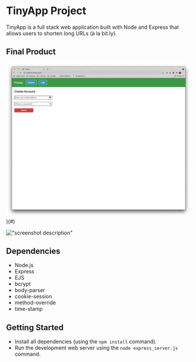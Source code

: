# TinyApp Project

TinyApp is a full stack web application built with Node and Express that allows users to shorten long URLs (à la bit.ly).

## Final Product

!["screenshot description"](/screenshots/1.png))(#)

!["screenshot description"](#)

## Dependencies

- Node.js
- Express
- EJS
- bcrypt
- body-parser
- cookie-session
- method-override
- time-stamp

## Getting Started

- Install all dependencies (using the `npm install` command).
- Run the development web server using the `node express_server.js` command.